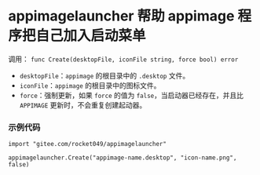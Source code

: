 # appimagelauncher 帮助 appimage 程序把自己加入启动菜单

调用： `func Create(desktopFile, iconFile string, force bool) error`

- `desktopFile`：`appimage` 的根目录中的 `.desktop` 文件。
- `iconFile`：`appimage` 的根目录中的图标文件。
- `force`：强制更新，如果 `force` 的值为 `false`，当启动器已经存在，并且比 `APPIMAGE` 更新时，不会重复创建起动器。

### 示例代码
```
import "gitee.com/rocket049/appimagelauncher"

appimagelauncher.Create("appimage-name.desktop", "icon-name.png", false)
```